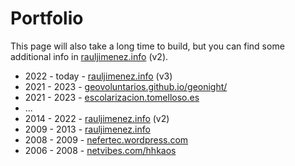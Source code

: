# Portfolio

This page will also take a long time to build, but you can find some additional info in [rauljimenez.info](https://web.archive.org/web/20140210061053/http://www.rauljimenez.info/) (v2).

* 2022 - today - [rauljimenez.info](https://web.archive.org/web/20230530182354/https://www.rauljimenez.info/) (v3)
* 2021 - 2023 - [geovoluntarios.github.io/geonight/](https://geovoluntarios.github.io/geonight/)
* 2021 - 2023 - [escolarizacion.tomelloso.es](http://escolarizacion.tomelloso.es/)
* ...
* 2014 - 2022 - [rauljimenez.info](https://web.archive.org/web/20140210061053/http://www.rauljimenez.info/) (v2)
* 2009 - 2013 - [rauljimenez.info](https://web.archive.org/web/20130823185428/http://www.rauljimenez.info/)
* 2008 - 2009 - [nefertec.wordpress.com](https://nefertec.wordpress.com/)
* 2006 - 2008 - [netvibes.com/hhkaos](https://web.archive.org/web/20121231005059/http://netvibes.com/hhkaos)
